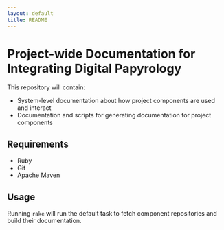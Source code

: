 ```yaml
---
layout: default
title: README
---
```


Project-wide Documentation for Integrating Digital Papyrology
=============================================================

This repository will contain:

* System-level documentation about how project components are used and interact
* Documentation and scripts for generating documentation for project components

## Requirements

* Ruby
* Git
* Apache Maven

## Usage

Running `rake` will run the default task to fetch component repositories and build
their documentation.
